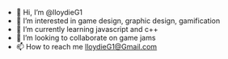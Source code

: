 - 👋 Hi, I’m @lloydieG1
- 👀 I’m interested in game design, graphic design, gamification
- 🌱 I’m currently learning javascript and c++
- 💞️ I’m looking to collaborate on game jams
- 📫 How to reach me lloydieG1@Gmail.com

<!---
lloydieG1/lloydieG1 is a ✨ special ✨ repository because its `README.md` (this file) appears on your GitHub profile.
You can click the Preview link to take a look at your changes.
--->
